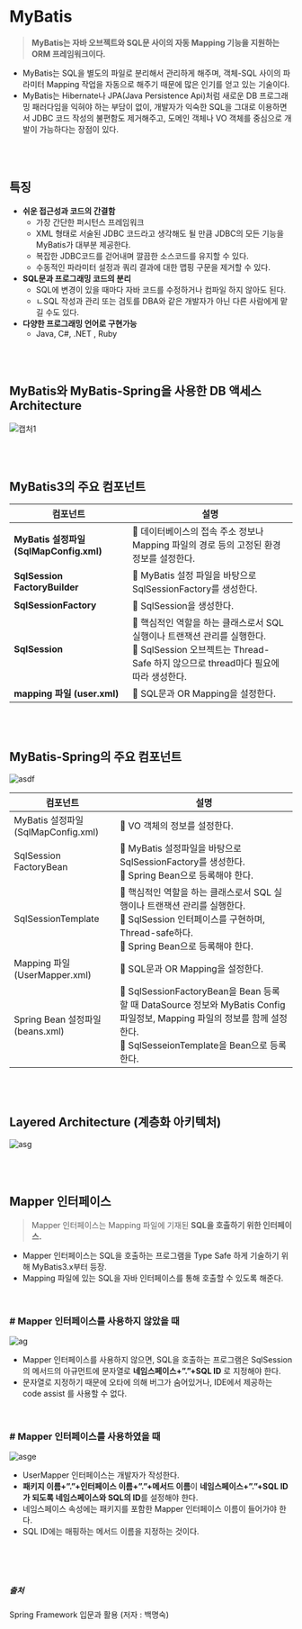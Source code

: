 # MyBatis

> **MyBatis는 자바 오브젝트와 SQL문 사이의 자동 Mapping 기능을 지원하는 ORM 프레임워크이다.** 

- MyBatis는 SQL을 별도의 파일로 분리해서 관리하게 해주며, 객체-SQL 사이의 파라미터 Mapping 작업을 자동으로 해주기 때문에 많은 인기를 얻고 있는 기술이다. 
- MyBatis는 Hibernate나 JPA(Java Persistence Api)처럼 새로운 DB 프로그래밍 패러다임을 익혀야 하는 부담이 없이, 개발자가 익숙한 SQL을 그대로 이용하면서 JDBC 코드 작성의 불편함도 제거해주고, 도메인 객체나 VO 객체를 중심으로 개발이 가능하다는 장점이 있다.

<br/>

<br/>

## 특징

- **쉬운 접근성과 코드의 간결함**
  - 가장 간단한 퍼시턴스 프레임워크
  - XML 형태로 서술된 JDBC 코드라고 생각해도 될 만큼 JDBC의 모든 기능을 MyBatis가 대부분 제공한다.
  - 복잡한 JDBC코드를 걷어내며 깔끔한 소스코드를 유지할 수 있다.
  - 수동적인 파라미터 설정과 쿼리 결과에 대한 맵핑 구문을 제거할 수 있다.
- **SQL문과 프로그래밍 코드의 분리**
  - SQL에 변경이 있을 때마다 자바 코드를 수정하거나 컴파일 하지 않아도 된다.
  - ㄴSQL 작성과 관리 또는 검토를 DBA와 같은 개발자가 아닌 다른 사람에게 맡길 수도 있다.
- **다양한 프로그래밍 언어로 구현가능**
  - Java, C#, .NET , Ruby

<br/><br/>

## MyBatis와 MyBatis-Spring을 사용한 DB 액세스 Architecture

![캡처1](https://user-images.githubusercontent.com/51367622/92624887-fa1e5f00-f302-11ea-9311-2a7747c2e0e1.PNG)

<br/><br/>

## MyBatis3의 주요 컴포넌트



| 컴포넌트                                | 설명                                                         |
| --------------------------------------- | ------------------------------------------------------------ |
| **MyBatis 설정파일 (SqlMapConfig.xml)** |  데이터베이스의 접속 주소 정보나 Mapping 파일의 경로 등의 고정된 환경정보를 설정한다. |
| **SqlSession FactoryBuilder**           |  MyBatis 설정 파일을 바탕으로 SqlSessionFactory를 생성한다. |
| **SqlSessionFactory**                   |  SqlSession을 생성한다.                                     |
| **SqlSession**                          |  핵심적인 역할을 하는 클래스로서 SQL 실행이나 트랜잭션 관리를 실행한다.<br/> SqlSession 오브젝트는 Thread-Safe 하지 않으므로 thread마다 필요에 따라 생성한다. |
| **mapping 파일 (user.xml)**             |  SQL문과 OR Mapping을 설정한다.                             |

<br/><br/>

## MyBatis-Spring의 주요 컴포넌트

![asdf](https://user-images.githubusercontent.com/51367622/92624961-102c1f80-f303-11ea-904a-7c3e9286a6d9.PNG)

| 컴포넌트                            | 설명                                                         |
| ----------------------------------- | ------------------------------------------------------------ |
| MyBatis 설정파일 (SqlMapConfig.xml) |  VO 객체의 정보를 설정한다.                                 |
| SqlSession FactoryBean              |  MyBatis 설정파일을 바탕으로 SqlSessionFactory를 생성한다.<br/> Spring Bean으로 등록해야 한다. |
| SqlSessionTemplate                  |  핵심적인 역할을 하는 클래스로서 SQL 실행이나 트랜잭션 관리를 실행한다.<br/> SqlSession 인터페이스를 구현하며, Thread-safe하다. <br/> Spring Bean으로 등록해야 한다. |
| Mapping 파일 (UserMapper.xml)       |  SQL문과 OR Mapping을 설정한다.                             |
| Spring Bean 설정파일(beans.xml)     |  SqlSessionFactoryBean을 Bean 등록할 때 DataSource 정보와 MyBatis Config 파일정보, Mapping 파일의 정보를 함께 설정한다. <br/> SqlSesseionTemplate을 Bean으로 등록한다. |

<br/><br/>

##  Layered Architecture (계층화 아키텍처)

![asg](https://user-images.githubusercontent.com/51367622/92625002-1de1a500-f303-11ea-8a19-5edf3c0fcc06.PNG)

<br/><br/>

## Mapper 인터페이스

> Mapper 인터페이스는 Mapping 파일에 기재된 **SQL을 호출하기 위한 인터페이스.**

- Mapper 인터페이스는 SQL을 호출하는 프로그램을 Type Safe 하게 기술하기 위해 MyBatis3.x부터 등장.
- Mapping 파일에 있는 SQL을 자바 인터페이스를 통해 호출할 수 있도록 해준다.

<br/>

###  # Mapper 인터페이스를 사용하지 않았을 때

![ag](https://user-images.githubusercontent.com/51367622/92625204-55505180-f303-11ea-850b-210a23c735df.PNG)

- Mapper 인터페이스를 사용하지 않으면, SQL을 호출하는 프로그램은 SqlSession의 메서드의 아규먼트에 문자열로 **네임스페이스+”.”+SQL ID** 로 지정해야 한다.
- 문자열로 지정하기 때문에 오타에 의해 버그가 숨어있거나, IDE에서 제공하는 code assist 를 사용할 수 없다.

<br/>

### # Mapper 인터페이스를 사용하였을 때

![asge](https://user-images.githubusercontent.com/51367622/92625075-3782ec80-f303-11ea-8fb5-db1a7e858fc7.PNG)

- UserMapper 인터페이스는 개발자가 작성한다.
- **패키지 이름+”.”+인터페이스 이름+”.”+메서드 이름**이 **네임스페이스+”.”+SQL ID가 되도록 네임스페이스와 SQL의 ID**를 설정해야 한다.
- 네임스페이스 속성에는 패키지를 포함한 Mapper 인터페이스 이름이 들어가야 한다.
- SQL ID에는 매핑하는 메서드 이름을 지정하는 것이다.

<br/><br/><br/>

##### 출처

Spring Framework 입문과 활용 (저자 : 백명숙)

